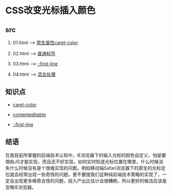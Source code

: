 # CSS改变光标插入颜色

## src

1. 01.html --> [原生属性caret-color](https://mankeung.github.io/css-caret-color/src/01.html)

2. 02.html --> [普通标签](https://mankeung.github.io/css-caret-color/src/02.html)

3. 03.html --> [::first-line](https://mankeung.github.io/css-caret-color/src/03.html)

4. 04.html --> [混合处理](https://mankeung.github.io/css-caret-color/src/04.html)

## 知识点

+ [caret-color]('https://developer.mozilla.org/en-US/docs/Web/CSS/caret-color')

+ [contenteditable]('http://www.w3school.com.cn/html5/att_global_contenteditable.asp')

+ [::first-line]('http://www.w3school.com.cn/cssref/selector_first-line.asp')

## 结语

在我目前所掌握的前端技术认知中，IE浏览器下的输入光标的颜色自定义，怕是要借助JS才能实现，而且还不好实现，如何实时知道光标位置在哪里，什么时候消失什么时候没有是个很难实现的问题。例如移动端Safari浏览器下的原生的光标定位就会经常出现一些奇怪的问题，更不要提我们这种纯前端技术策略的实现了，一定会出现更多稀奇古怪的问题，投入产出比估计会很糟糕。所以更好的做法应该是忽略IE浏览器。
